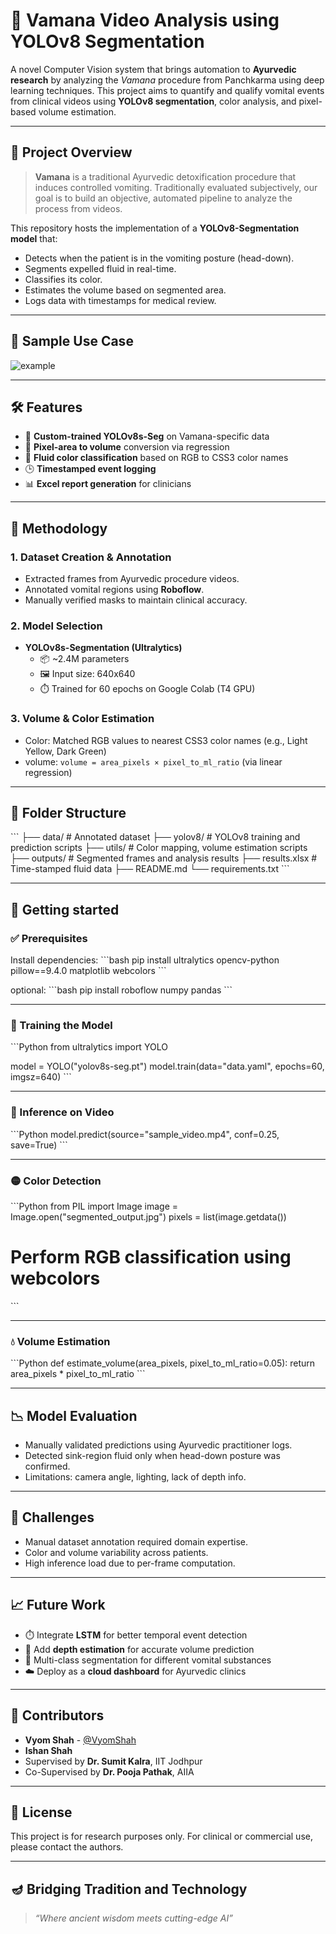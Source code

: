 
# 🧪 Vamana Video Analysis using YOLOv8 Segmentation

A novel Computer Vision system that brings automation to **Ayurvedic research** by analyzing the *Vamana* procedure from Panchkarma using deep learning techniques. This project aims to quantify and qualify vomital events from clinical videos using **YOLOv8 segmentation**, color analysis, and pixel-based volume estimation.

---

## 🧭 Project Overview

> **Vamana** is a traditional Ayurvedic detoxification procedure that induces controlled vomiting. Traditionally evaluated subjectively, our goal is to build an objective, automated pipeline to analyze the process from videos.

This repository hosts the implementation of a **YOLOv8-Segmentation model** that:
- Detects when the patient is in the vomiting posture (head-down).
- Segments expelled fluid in real-time.
- Classifies its color.
- Estimates the volume based on segmented area.
- Logs data with timestamps for medical review.

---

## 📸 Sample Use Case

![example](assets/sample_detection.gif) <!-- Include a sample image or GIF of the detection if available -->

---

## 🛠️ Features

- 🎯 **Custom-trained YOLOv8s-Seg** on Vamana-specific data
- 🧪 **Pixel-area to volume** conversion via regression
- 🎨 **Fluid color classification** based on RGB to CSS3 color names
- 🕒 **Timestamped event logging**
- 📊 **Excel report generation** for clinicians

---

## 🧱 Methodology

### 1. Dataset Creation & Annotation
- Extracted frames from Ayurvedic procedure videos.
- Annotated vomital regions using **Roboflow**.
- Manually verified masks to maintain clinical accuracy.

### 2. Model Selection
- **YOLOv8s-Segmentation (Ultralytics)**
  - 📦 ~2.4M parameters
  - 🖼️ Input size: 640x640
  - ⏱️ Trained for 60 epochs on Google Colab (T4 GPU)

### 3. Volume & Color Estimation
- Color: Matched RGB values to nearest CSS3 color names (e.g., Light Yellow, Dark Green)
- volume: `volume = area_pixels × pixel_to_ml_ratio` (via linear regression)

---

## 📂 Folder Structure

\`\`\`
├── data/                   # Annotated dataset
├── yolov8/                 # YOLOv8 training and prediction scripts
├── utils/                  # Color mapping, volume estimation scripts
├── outputs/                # Segmented frames and analysis results
├── results.xlsx            # Time-stamped fluid data
├── README.md
└── requirements.txt
\`\`\`

---

## 🚀 Getting started

### ✅ Prerequisites

Install dependencies:
\`\`\`bash
pip install ultralytics opencv-python pillow==9.4.0 matplotlib webcolors
\`\`\`

optional:
\`\`\`bash
pip install roboflow numpy pandas
\`\`\`

---

### 🔧 Training the Model

\`\`\`Python
from ultralytics import YOLO

model = YOLO("yolov8s-seg.pt")
model.train(data="data.yaml", epochs=60, imgsz=640)
\`\`\`

---

### 🎥 Inference on Video

\`\`\`Python
model.predict(source="sample_video.mp4", conf=0.25, save=True)
\`\`\`

---

### 🟡 Color Detection

\`\`\`Python
from PIL import Image
image = Image.open("segmented_output.jpg")
pixels = list(image.getdata())
# Perform RGB classification using webcolors
\`\`\`

---

### 💧 Volume Estimation

\`\`\`Python
def estimate_volume(area_pixels, pixel_to_ml_ratio=0.05):
    return area_pixels * pixel_to_ml_ratio
\`\`\`

---

## 📉 Model Evaluation

- Manually validated predictions using Ayurvedic practitioner logs.
- Detected sink-region fluid only when head-down posture was confirmed.
- Limitations: camera angle, lighting, lack of depth info.

---

## 🔬 Challenges

- Manual dataset annotation required domain expertise.
- Color and volume variability across patients.
- High inference load due to per-frame computation.

---

## 📈 Future Work

- ⏱️ Integrate **LSTM** for better temporal event detection
- 📏 Add **depth estimation** for accurate volume prediction
- 🌈 Multi-class segmentation for different vomital substances
- ☁️ Deploy as a **cloud dashboard** for Ayurvedic clinics

---

## 🤝 Contributors

- **Vyom Shah** - [@VyomShah](https://github.com/your-github)  
- **Ishan Shah**  
- Supervised by **Dr. Sumit Kalra**, IIT Jodhpur  
- Co-Supervised by **Dr. Pooja Pathak**, AIIA

---

## 📄 License

This project is for research purposes only. For clinical or commercial use, please contact the authors.

---

## 🪔 Bridging Tradition and Technology

> *“Where ancient wisdom meets cutting-edge AI”*
